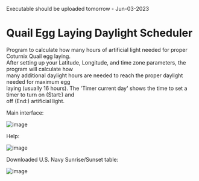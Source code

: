 Executable should be uploaded tomorrow - Jun-03-2023

# Quail Egg Laying Daylight Scheduler
Program to calculate how many hours of artificial light needed for proper Coturnix Quail egg laying.<BR>
After setting up your Latitude, Longitude, and time zone parameters, the program will calculate how<BR>
many additional daylight hours are needed to reach the proper daylight needed for maximum egg<BR>
laying (usually 16 hours).  The 'Timer current day' shows the time to set a timer to turn on (Start:) and<BR>
off (End:) artificial light.

Main interface:
  
![image](https://github.com/inwtx/QuailEggDaylightScheduler/assets/32821617/c71cd03e-e8d3-4e2e-b866-29249aed1d42)

  
Help:
  
![image](https://github.com/inwtx/QuailEggDaylightScheduler/assets/32821617/3c9bec67-c023-481c-a726-2608eee380ee)
  
  
Downloaded U.S. Navy Sunrise/Sunset table:
  
![image](https://github.com/inwtx/QuailEggDaylightScheduler/assets/32821617/d4aec029-a17f-4879-a30b-7013754c52fc)
  
